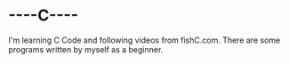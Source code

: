# ----C----
I'm learning C Code and following videos from fishC.com. There are some programs written by myself as a beginner.
